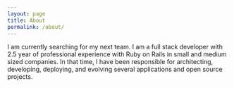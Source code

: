 ```yaml
---
layout: page
title: About
permalink: /about/
---
```


I am currently searching for my next team. I am a full stack developer with 2.5 year of professional experience with Ruby on Rails in small and medium sized companies. In that time, I have been responsible for architecting, developing, deploying, and evolving several applications and open source projects.
